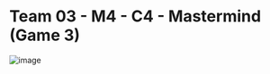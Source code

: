 # Team 03 - M4 - C4 - Mastermind (Game 3)
![image](https://user-images.githubusercontent.com/62121921/229716044-4ce66281-0c3e-4e11-aaa6-f466a2b4bbe3.png)
